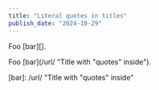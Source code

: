 ```yaml
---
title: "Literal quotes in titles"
publish_date: "2024-10-29"
---
```


Foo [bar][].

Foo [bar](/url/ "Title with "quotes" inside").

[bar]: /url/ "Title with "quotes" inside"


